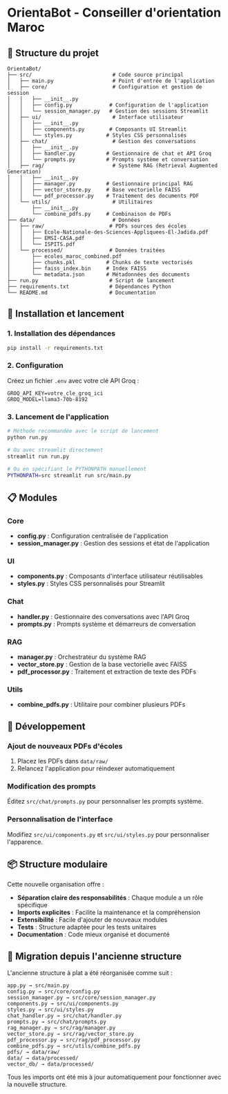 # OrientaBot - Conseiller d'orientation Maroc

## 📁 Structure du projet

```
OrientaBot/
├── src/                          # Code source principal
│   ├── main.py                   # Point d'entrée de l'application
│   ├── core/                     # Configuration et gestion de session
│   │   ├── __init__.py
│   │   ├── config.py            # Configuration de l'application
│   │   └── session_manager.py   # Gestion des sessions Streamlit
│   ├── ui/                       # Interface utilisateur
│   │   ├── __init__.py
│   │   ├── components.py        # Composants UI Streamlit
│   │   └── styles.py           # Styles CSS personnalisés
│   ├── chat/                     # Gestion des conversations
│   │   ├── __init__.py
│   │   ├── handler.py          # Gestionnaire de chat et API Groq
│   │   └── prompts.py          # Prompts système et conversation
│   ├── rag/                      # Système RAG (Retrieval Augmented Generation)
│   │   ├── __init__.py
│   │   ├── manager.py          # Gestionnaire principal RAG
│   │   ├── vector_store.py     # Base vectorielle FAISS
│   │   └── pdf_processor.py    # Traitement des documents PDF
│   └── utils/                    # Utilitaires
│       ├── __init__.py
│       └── combine_pdfs.py     # Combinaison de PDFs
├── data/                         # Données
│   ├── raw/                     # PDFs sources des écoles
│   │   ├── Ecole-Nationale-des-Sciences-Appliquees-El-Jadida.pdf
│   │   ├── EMSI-CASA.pdf
│   │   └── ISPITS.pdf
│   └── processed/               # Données traitées
│       ├── ecoles_maroc_combined.pdf
│       ├── chunks.pkl          # Chunks de texte vectorisés
│       ├── faiss_index.bin     # Index FAISS
│       └── metadata.json       # Métadonnées des documents
├── run.py                       # Script de lancement
├── requirements.txt             # Dépendances Python
└── README.md                    # Documentation

```

## 🚀 Installation et lancement

### 1. Installation des dépendances

```bash
pip install -r requirements.txt
```

### 2. Configuration

Créez un fichier `.env` avec votre clé API Groq :

```env
GROQ_API_KEY=votre_cle_groq_ici
GROQ_MODEL=llama3-70b-8192
```

### 3. Lancement de l'application

```bash
# Méthode recommandée avec le script de lancement
python run.py

# Ou avec streamlit directement
streamlit run run.py

# Ou en spécifiant le PYTHONPATH manuellement
PYTHONPATH=src streamlit run src/main.py
```

## 📋 Modules

### Core
- **config.py** : Configuration centralisée de l'application
- **session_manager.py** : Gestion des sessions et état de l'application

### UI
- **components.py** : Composants d'interface utilisateur réutilisables
- **styles.py** : Styles CSS personnalisés pour Streamlit

### Chat
- **handler.py** : Gestionnaire des conversations avec l'API Groq
- **prompts.py** : Prompts système et démarreurs de conversation

### RAG
- **manager.py** : Orchestrateur du système RAG
- **vector_store.py** : Gestion de la base vectorielle avec FAISS
- **pdf_processor.py** : Traitement et extraction de texte des PDFs

### Utils
- **combine_pdfs.py** : Utilitaire pour combiner plusieurs PDFs

## 🔧 Développement

### Ajout de nouveaux PDFs d'écoles

1. Placez les PDFs dans `data/raw/`
2. Relancez l'application pour réindexer automatiquement

### Modification des prompts

Éditez `src/chat/prompts.py` pour personnaliser les prompts système.

### Personnalisation de l'interface

Modifiez `src/ui/components.py` et `src/ui/styles.py` pour personnaliser l'apparence.

## 📦 Structure modulaire

Cette nouvelle organisation offre :

- **Séparation claire des responsabilités** : Chaque module a un rôle spécifique
- **Imports explicites** : Facilite la maintenance et la compréhension
- **Extensibilité** : Facile d'ajouter de nouveaux modules
- **Tests** : Structure adaptée pour les tests unitaires
- **Documentation** : Code mieux organisé et documenté

## 🔄 Migration depuis l'ancienne structure

L'ancienne structure à plat a été réorganisée comme suit :

```
app.py → src/main.py
config.py → src/core/config.py
session_manager.py → src/core/session_manager.py
components.py → src/ui/components.py
styles.py → src/ui/styles.py
chat_handler.py → src/chat/handler.py
prompts.py → src/chat/prompts.py
rag_manager.py → src/rag/manager.py
vector_store.py → src/rag/vector_store.py
pdf_processor.py → src/rag/pdf_processor.py
combine_pdfs.py → src/utils/combine_pdfs.py
pdfs/ → data/raw/
data/ → data/processed/
vector_db/ → data/processed/
```

Tous les imports ont été mis à jour automatiquement pour fonctionner avec la nouvelle structure.